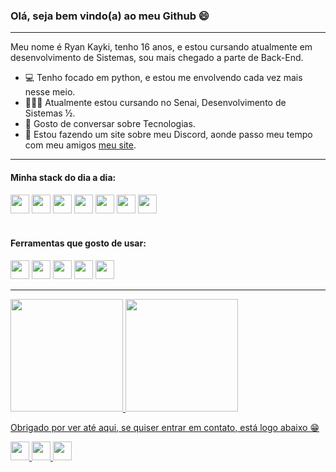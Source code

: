 ### Olá, seja bem vindo(a) ao meu Github 😄

----

Meu nome é Ryan Kayki, tenho 16 anos, e estou cursando atualmente em desenvolvimento de Sistemas, sou mais chegado a parte de Back-End.

- 💻 Tenho focado em python, e estou me envolvendo cada vez mais nesse meio.
- 👨🏾‍💻 Atualmente estou cursando no Senai, Desenvolvimento de Sistemas ½.
- 👥 Gosto de conversar sobre Tecnologias.
- 🔗 Estou fazendo um site sobre meu Discord, aonde passo meu tempo com meu amigos [meu site](https://reddogsz.github.io/OS-CARA-TANKA/).

----

#### Minha stack do dia a dia: 
<div>
  <img height="30em" src="https://img.shields.io/badge/HTML5-E34F26?style=for-the-badge&logo=html5&logoColor=white">
  <img height="30em" src="https://img.shields.io/badge/CSS3-1572B6?style=for-the-badge&logo=css3&logoColor=white">
  <img height="30em" src="https://img.shields.io/badge/JavaScript-F7DF1E?style=for-the-badge&logo=javascript&logoColor=white">
  <img height="30em" src="https://img.shields.io/badge/GIT-E34F26?style=for-the-badge&logo=git&logoColor=white">
  <img height="30em" src="https://img.shields.io/badge/GITHUB-2D333B?style=for-the-badge&logo=github&logoColor=white">
  <img height="30em" src="https://img.shields.io/badge/Windows-0078D6?style=for-the-badge&logo=windows&logoColor=white">
  <img height="30em" src="https://img.shields.io/badge/Ubuntu-E95420?style=for-the-badge&logo=ubuntu&logoColor=white">
  
</div>
</br>

#### Ferramentas que gosto de usar:
<div>
    <img height="30em" src="https://img.shields.io/badge/Visual_Studio_Code-0078D4?style=for-the-badge&logo=visual%20studio%20code&logoColor=white">
    <img height="30em" src="https://img.shields.io/badge/Sublime_Text-FF9800?style=for-the-badge&logo=sublime-text&logoColor=white">
    <img height="30em" src="https://img.shields.io/badge/Inkscape-000000?style=for-the-badge&logo=inkscape&logoColor=white">
    <img height="30em" src="https://img.shields.io/badge/Figma-F24E1E?style=for-the-badge&logo=figma&logoColor=white">
    <img height="30em" src="https://img.shields.io/badge/VirtualBox-183A61?style=for-the-badge&logo=virtualbox&logoColor=white">

</div>

----

<div>
<a href="https://github.com/RyanKayki">
<img loading="lazy" height="180em" src="https://github-readme-stats.vercel.app/api/top-langs/?username=RyanKayki&layout=compact&langs_count=7&theme=dracula"/>
<img loading="lazy" height="180em" src="https://github-readme-stats.vercel.app/api?username=RyanKayki&show_icons=true&theme=dracula&include_all_commits=true&count_private=true"/>
</div>

<p align="left">Obrigado por ver até aqui, se quiser entrar em contato, está logo abaixo 😁</p>

<a href="https://www.linkedin.com/in//">
  <img height="30em" src="https://img.shields.io/badge/LINKEDIN-0077B5?style=for-the-badge&logo=linkedin&logoColor=white">
</a>

<a href="ryan.santos.senai@gmail.com">
  <img height="30em" src="https://img.shields.io/badge/EMAIL-BB001B?style=for-the-badge&logo=gmail&logoColor=white">
</a>

<a href="https://www.instagram.com/ryan.kpssz/" target="_blank">
  <img height="30em" src="https://img.shields.io/badge/-Instagram-%23E4405F?style=for-the-badge&logo=instagram&logoColor=white">
</a>

